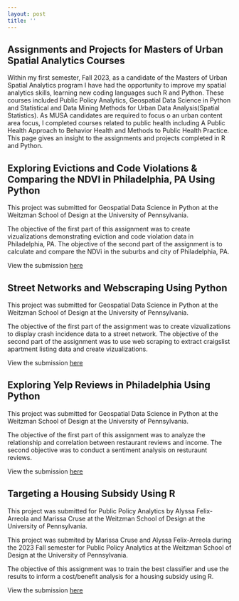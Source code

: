 ```yaml
---
layout: post
title: ''
---
```


## Assignments and Projects for Masters of Urban Spatial Analytics Courses

Within my first semester, Fall 2023, as a candidate of the Masters of Urban Spatial Analytics program I have had the opportunity to improve my spatial analytics skills, learning new coding languages such R and Python. These courses included Public Policy Analytics, Geospatial Data Science in Python and Statistical and Data Mining Methods for Urban Data Analysis(Spatial Statistics). As MUSA candidates are required to focus o  an urban content area focus, I completed courses related to public health including A Public Health Approach to Behavior Health and Methods to Public Health Practice. This page gives an insight to the assignments and projects completed in R and Python.

## Exploring Evictions and Code Violations & Comparing the NDVI in Philadelphia, PA Using Python 

This project was submitted for Geospatial Data Science in Python at the Weitzman School of Design at the University of Pennsylvania.

The objective of the first part of this assignment was to create vizualizations demonstrating eviction and code violation data in Philadelphia, PA. The objective of the second part of the assignment is to calculate and compare the NDVi in the suburbs and city of Philadelphia, PA.

View the submission [here](file:///Users/alyssafelix/Downloads/assignment-3.html) 

## Street Networks and Webscraping Using Python

This project was submitted for Geospatial Data Science in Python at the Weitzman School of Design at the University of Pennsylvania.

The objective of the first part of the assignment was to create vizualizations to display crash incidence data to a street network. The objective of the second part of the assignment was to use web scraping to extract craigslist apartment listing data and create vizualizations.

View the submission [here](https://alyssafelixa.github.io/assignmentsample2/) 

## Exploring Yelp Reviews in Philadelphia Using Python 

This project was submitted for Geospatial Data Science in Python at the Weitzman School of Design at the University of Pennsylvania.

The objective of the first part of this assignment was to analyze the relationship and correlation between restaurant reviews and income. The second objective was to conduct a sentiment analysis on resturaunt reviews.

View the submission [here](file:///Users/alyssafelix/Desktop/assignment-5.html)

## Targeting a Housing Subsidy Using R 

This project was submitted for Public Policy Analytics by Alyssa Felix-Arreola and Marissa Cruse at the Weitzman School of Design at the University of Pennsylvania. 

This project was submited by Marissa Cruse and Alyssa Felix-Arreola during the 2023 Fall semester for Public Policy Analytics at the Weitzman School of Design at the University of Pennsylvania.

The objective of this assignment was to train the best classifier and use the results to inform a cost/benefit analysis for a housing subsidy using R.

View the submission [here](file:///Users/alyssafelix/Downloads/TargetingAHousingSubsidy_AFA.html)

